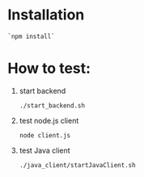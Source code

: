 # Installation

    `npm install`

# How to test:

1. start backend

    `./start_backend.sh`

2. test node.js client

    `node client.js`

3. test Java client

    `./java_client/startJavaClient.sh`
